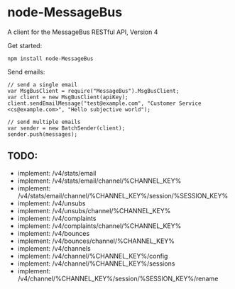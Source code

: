 node-MessageBus
================

A client for the MessageBus RESTful API, Version 4

Get started:

```
npm install node-MessageBus
```

Send emails:

```
// send a single email
var MsgBusClient = require("MessageBus").MsgBusClient;
var client = new MsgBusClient(apiKey);
client.sendEmailMessage("test@example.com", "Customer Service <cs@example.com>", "Hello subjective world");

// send multiple emails
var sender = new BatchSender(client);
sender.push(messages);
```

## TODO:

 * implement: /v4/stats/email
 * implement: /v4/stats/email/channel/%CHANNEL_KEY%
 * implement: /v4/stats/email/channel/%CHANNEL_KEY%/session/%SESSION_KEY%
 * implement: /v4/unsubs
 * implement: /v4/unsubs/channel/%CHANNEL_KEY%
 * implement: /v4/complaints
 * implement: /v4/complaints/channel/%CHANNEL_KEY%
 * implement: /v4/bounces
 * implement: /v4/bounces/channel/%CHANNEL_KEY%
 * implement: /v4/channels
 * implement: /v4/channel/%CHANNEL_KEY%/config
 * implement: /v4/channel/%CHANNEL_KEY%/sessions
 * implement: /v4/channel/%CHANNEL_KEY%/session/%SESSION_KEY%/rename
